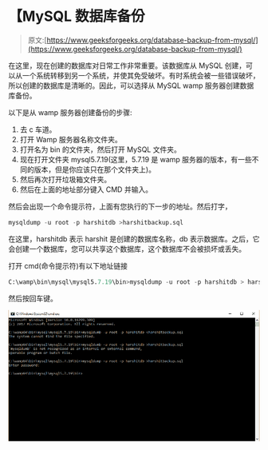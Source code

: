 # 【MySQL 数据库备份

> 原文:[https://www.geeksforgeeks.org/database-backup-from-mysql/](https://www.geeksforgeeks.org/database-backup-from-mysql/)

在这里，现在创建的数据库对日常工作非常重要。该数据库从 MySQL 创建，可以从一个系统转移到另一个系统，并使其免受破坏。有时系统会被一些错误破坏，所以创建的数据库是清晰的。因此，可以选择从 MySQL wamp 服务器创建数据库备份。

以下是从 wamp 服务器创建备份的步骤:

1.  去 c 车道。
2.  打开 Wamp 服务器名称文件夹。
3.  打开名为 bin 的文件夹，然后打开 MySQL 文件夹。
4.  现在打开文件夹 mysql5.7.19(这里，5.7.19 是 wamp 服务器的版本，有一些不同的版本，但是你应该只在那个文件夹上)。
5.  然后再次打开垃圾箱文件夹。
6.  然后在上面的地址部分键入 CMD 并输入。

然后会出现一个命令提示符，上面有您执行的下一步的地址。然后打字，

```sql
mysqldump -u root -p harshitdb >harshitbackup.sql 
```

在这里，harshitdb 表示 harshit 是创建的数据库名称，db 表示数据库。之后，它会创建一个数据库，您可以共享这个数据库，这个数据库不会被损坏或丢失。

打开 cmd(命令提示符)有以下地址链接

```sql
C:\wamp\bin\mysql\mysql5.7.19\bin>mysqldump -u root -p harshitdb > harshitbackup.sql 
```

然后按回车键。

![](img/6b261f52e5ddd1b7b278268f11d19798.png)